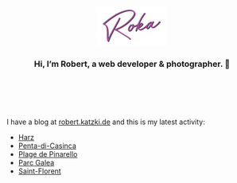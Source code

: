 <div align="center">
  <br>
  <br>
  <br>
  <br>
  <a href="https://robert.katzki.de/">
    <img width="140" src="https://github.com/ro-ka/ro-ka/blob/master/logo.svg" alt="Roka">
  </a>
  <br>
  <h3>Hi, I’m Robert, a web developer & photographer. 👋</h3>
 
  <br>
  <br>
  <br>
  <br>
</div>

I have a blog at [robert.katzki.de](https://robert.katzki.de/) and this is my latest activity:
<!-- BLOG-POST-LIST:START -->
- [Harz](https://robert.katzki.de/photos/2024/harz)
- [Penta-di-Casinca](https://robert.katzki.de/photos/2024/penta-di-casinca)
- [Plage de Pinarello](https://robert.katzki.de/photos/2024/plage-de-pinarello)
- [Parc Galea](https://robert.katzki.de/photos/2024/parc-galea)
- [Saint-Florent](https://robert.katzki.de/photos/2024/saint-florent)
<!-- BLOG-POST-LIST:END -->
